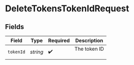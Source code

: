 # DeleteTokensTokenIdRequest


## Fields

| Field              | Type               | Required           | Description        |
| ------------------ | ------------------ | ------------------ | ------------------ |
| `tokenId`          | *string*           | :heavy_check_mark: | The token ID<br/><br/> |